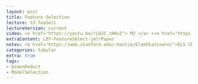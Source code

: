 ```yaml
---
layout: post
title: Feature Selection 
lecture: S3-feaSelc
lectureVersion: current
video: <a href="https://youtu.be/rL82C_sH0xI"> M2 </a> +<a href="https://youtu.be/aT8Q6DTW1rM"> M3 </a>
extraContent: L07-FeatureSelect-jmlrPaper
notes: <a href="https://web.stanford.edu/~hastie/ElemStatLearn/">ELS Ch3.4 and Ch3.3</a>
categories: tabular
extra: true
tags:
- DimenReduct
- ModelSelection
---
```

